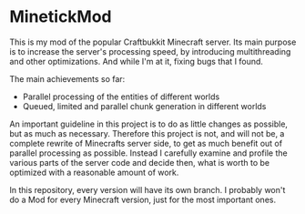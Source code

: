 MinetickMod
===========

This is my mod of the popular Craftbukkit Minecraft server.
Its main purpose is to increase the server's processing speed, by introducing multithreading and other optimizations. And while I'm at it, fixing bugs that I found. 

The main achievements so far:

- Parallel processing of the entities of different worlds
- Queued, limited and parallel chunk generation in different worlds

An important guideline in this project is to do as little changes as possible, but as much as necessary.
Therefore this project is not, and will not be, a complete rewrite of Minecrafts server side, to get as much benefit out of parallel processing as possible. Instead I carefully examine and profile the various parts of the server code and decide then, what is worth to be optimized with a reasonable amount of work.

In this repository, every version will have its own branch. I probably won't do a Mod for every Minecraft version, just for the most important ones.
